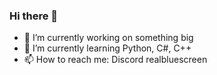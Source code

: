 ### Hi there 👋


- 🔭 I’m currently working on something big
- 🌱 I’m currently learning Python, C#, C++
- 📫 How to reach me: Discord realbluescreen 




